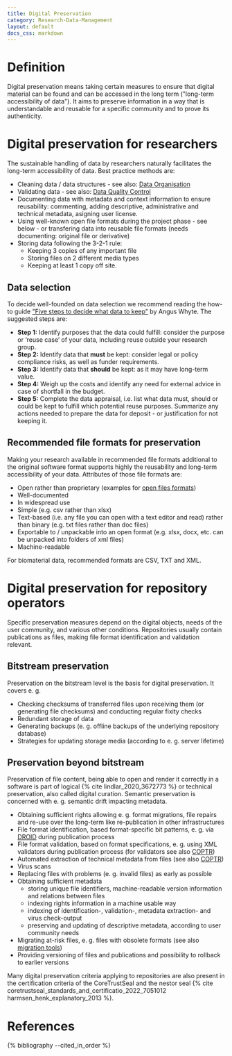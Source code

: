 ```yaml
---
title: Digital Preservation
category: Research-Data-Management
layout: default
docs_css: markdown
---
```

# Definition
Digital preservation means taking certain measures to ensure that digital material can be found and can be accessed in the long term ("long-term accessibility of data"). It aims to preserve information in a way that is understandable and reusable for a specific community and to prove its authenticity. 

# Digital preservation for researchers
The sustainable handling of data by researchers naturally facilitates the long-term accessibility of data. Best practice methods are:
* Cleaning data / data structures - see also: [Data Organisation](https://knowledgebase.nfdi4microbiota.de/Research-Data-Management/14-data-organization.html)
* Validating data - see also: [Data Quality Control](https://knowledgebase.nfdi4microbiota.de/Research-Data-Management/13-data-qc.html)
* Documenting data with metadata and context information to ensure reusability: commenting, adding descriptive, administrative and technical metadata, asigning user license.
* Using well-known open file formats during the project phase - see below - or transfering data into reusable file formats (needs documenting: original file or derivative)
* Storing data following the 3-2-1 rule:
    * Keeping 3 copies of any important file
    * Storing files on 2 different media types
    * Keeping at least 1 copy off site.

## Data selection
To decide well-founded on data selection we recommend reading the how-to guide ["Five steps to decide what data to keep"](https://www.dcc.ac.uk/guidance/how-guides/five-steps-decide-what-data-keep) by Angus Whyte. The suggested steps are:
* **Step 1:** Identify purposes that the data could fulfill: consider the purpose or ‘reuse case’ of your data, including reuse outside your research group.
* **Step 2:** Identify data that **must** be kept: consider legal or policy compliance risks, as well as funder requirements. 
* **Step 3:** Identify data that **should** be kept: as it may have long-term value. 
* **Step 4:** Weigh up the costs and identify any need for external advice in case of shortfall in the budget. 
* **Step 5:** Complete the data appraisal, i.e. list what data must, should or could be kept to fulfill which potential reuse purposes. Summarize any actions needed to prepare the data for deposit - or justification for not keeping it.


## Recommended file formats for preservation
Making your research available in recommended file formats additional to the original software format supports highly the reusability and long-term accessibility of your data.
Attributes of those file formats are: 
* Open rather than proprietary (examples for [open files formats](https://en.wikipedia.org/wiki/List_of_open_file_formats))
* Well-documented
* In widespread use
* Simple (e.g. csv rather than xlsx)
* Text-based (i.e. any file you can open with a text editor and read) rather than binary (e.g. txt files rather than doc files)
* Exportable to / unpackable into an open format (e.g. xlsx, docx, etc. can be unpacked into folders of xml files)
* Machine-readable
  
For biomaterial data, recommended formats are CSV, TXT and XML.

# Digital preservation for repository operators

Specific preservation measures depend on the digital objects, needs of the user community, and various other conditions. Repositories usually contain publications as files, making file format identification and validation relevant.

## Bitstream preservation
Preservation on the bitstream level is the basis for digital preservation. It covers e. g.
* Checking checksums of transferred files upon receiving them (or generating file checksums) and conducting regular fixity checks
* Redundant storage of data
* Generating backups (e. g. offline backups of the underlying repository database)
* Strategies for updating storage media (according to e. g. server lifetime)
  
## Preservation beyond bitstream
Preservation of file content, being able to open and render it correctly in a software is part of logical {% cite lindlar_2020_3672773 %} or technical preservation, also called digital curation. Semantic preservation is concerned with e. g. semantic drift impacting metadata. 
* Obtaining sufficient rights allowing e. g. format migrations, file repairs and re-use over the long-term like re-publication in other infrastructures
* File format identification, based format-specific bit patterns, e. g. via [DROID](https://coptr.digipres.org/index.php/DROID) during publication process
* File format validation, based on format specifications, e. g. using XML validators during publication process (for validators see also [COPTR](https://coptr.digipres.org/index.php/Validation))
* Automated extraction of technical metadata from files (see also [COPTR](https://coptr.digipres.org/index.php/Metadata_Extraction))
* Virus scans
* Replacing files with problems (e. g. invalid files) as early as possible
* Obtaining sufficient metadata
   * storing unique file identifiers, machine-readable version information and relations between files
   * indexing rights information in a machine usable way
   * indexing of identification-, validation-, metadata extraction- and virus check-output 
   * preserving and updating of descriptive metadata, according to user community needs
* Migrating at-risk files, e. g. files with obsolete formats (see also [migration tools]( https://coptr.digipres.org/index.php/File_Format_Migration))
* Providing versioning of files and publications and possibility to rollback to earlier versions
  
Many digital preservation criteria applying to repositories are also present in the certification criteria of the CoreTrustSeal and the nestor seal {% cite coretrustseal_standards_and_certificatio_2022_7051012 harmsen_henk_explanatory_2013 %}.

# References
{% bibliography --cited_in_order %}


